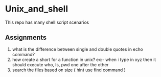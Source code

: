 # Unix_and_shell
This repo has many shell script scenarios 

## Assignments 

1. what is the difference between single and double quotes in echo command?
2. how create a short for a function in unix?
ex:- when i type in xyz then it should execute who, ls, pwd one after the other
3. search the files based on size ( hint use find command )
